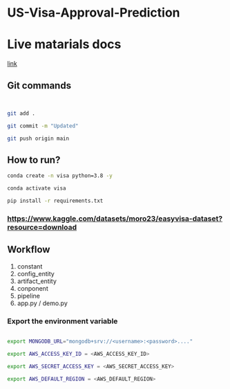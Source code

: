# US-Visa-Approval-Prediction

# Live matarials docs

[link](https://docs.google.com/document/d/1UFiHnyKRqgx8Lodsvdzu58LbVjdWHNf-uab2WmhE0A4/edit?usp=sharing)


## Git commands


```bash


git add .

git commit -m "Updated"

git push origin main
```

## How to run?

```bash
conda create -n visa python=3.8 -y
```

```bash
conda activate visa
```

```bash
pip install -r requirements.txt
```

### https://www.kaggle.com/datasets/moro23/easyvisa-dataset?resource=download

## Workflow

1. constant
2. config_entity
3. artifact_entity
4. conponent
5. pipeline
6. app.py / demo.py


### Export the  environment variable
```bash

export MONGODB_URL="mongodb+srv://<username>:<password>...."

export AWS_ACCESS_KEY_ID = <AWS_ACCESS_KEY_ID>

export AWS_SECRET_ACCESS_KEY = <AWS_SECRET_ACCESS_KEY>

export AWS_DEFAULT_REGION = <AWS_DEFAULT_REGION>

```